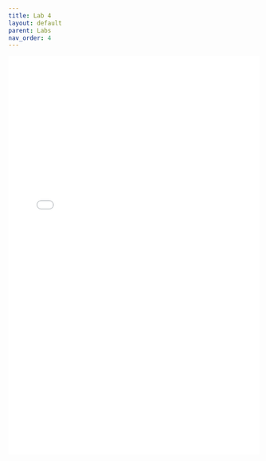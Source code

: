 ```yaml
---
title: Lab 4
layout: default
parent: Labs
nav_order: 4
---
```

<iframe 
    src="<iframe src="https://docs.google.com/document/d/e/2PACX-1vQ4BmOSxhQRHRiaXpLI5NW917xvXcZ_82Arxcj3jutSpwrJ7g68LUjFLeOvjTnyQ2QDmb5lDI50OrPs/pub?embedded=true" 
    width="100%" 
    height="800px" 
    frameborder="0" 
    allowfullscreen>
</iframe>
